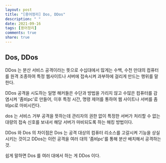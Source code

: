 ```yaml
---
layout: post
title: "[용어정리] Dos, DDos"
description: " "
date: 2021-09-16
tags: [용어정리]
comments: true
share: true
---
```


## Dos, DDos

DDos 는 분산 서비스 공격이라는 뜻으로 수십대에서 많게는 수백, 수천 만대의 컴퓨터를 원격 조종하여 특정 웹사이트나 서버에 접속시켜 과부하에 걸리게 만드는 행위를 말한다.

DDos 공격을 시도하는 일명 해커들은 수단과 방법을 가리지 않고 수많은 컴퓨터를 감염시켜 '좀비pc'로 만들어, 이후 특정 시간, 명령 제어를 통하여 웹 사이트나 서버를 좀비pc로 마비시킨다.

dos 는 서비스 거부 공격을 뜻하는데 관리자의 권한 없이 특정한 서버가 처리할 수 없는 대량의 접속 신호를 보내서 해당 서버가 마비되도록 하는 해킹 방법이다.



DDos 와 Dos 의 차이점은 Dos 는 공격 대상의 컴퓨터 리소스를 고갈시켜 기능을 상실시키는 것이고 DDos는 이런 공격을 여러 대의 '좀비pc'를 통해 분산 배치해서 공격하는 것.

쉽게 말하면 Dos 를 여러 대에서 하는 게 DDos 이다.